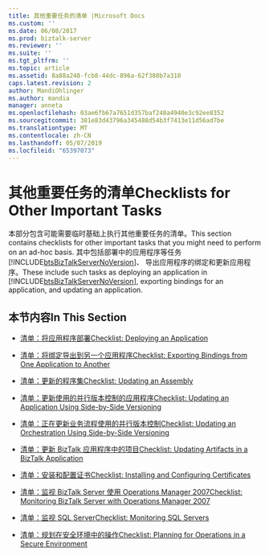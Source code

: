 ```yaml
---
title: 其他重要任务的清单 |Microsoft Docs
ms.custom: ''
ms.date: 06/08/2017
ms.prod: biztalk-server
ms.reviewer: ''
ms.suite: ''
ms.tgt_pltfrm: ''
ms.topic: article
ms.assetid: 8a88a248-fcb8-44dc-896a-62f380b7a310
caps.latest.revision: 2
author: MandiOhlinger
ms.author: mandia
manager: anneta
ms.openlocfilehash: 03ae6fb67a7651d357baf248a4940e3c92ee8352
ms.sourcegitcommit: 381e83d43796a345488d54b3f7413e11d56ad7be
ms.translationtype: MT
ms.contentlocale: zh-CN
ms.lasthandoff: 05/07/2019
ms.locfileid: "65397073"
---
```

# <a name="checklists-for-other-important-tasks"></a><span data-ttu-id="e21b5-102">其他重要任务的清单</span><span class="sxs-lookup"><span data-stu-id="e21b5-102">Checklists for Other Important Tasks</span></span>
<span data-ttu-id="e21b5-103">本部分包含可能需要临时基础上执行其他重要任务的清单。</span><span class="sxs-lookup"><span data-stu-id="e21b5-103">This section contains checklists for other important tasks that you might need to perform on an ad-hoc basis.</span></span> <span data-ttu-id="e21b5-104">其中包括部署中的应用程序等任务[!INCLUDE[btsBizTalkServerNoVersion](../includes/btsbiztalkservernoversion-md.md)]、 导出应用程序的绑定和更新应用程序。</span><span class="sxs-lookup"><span data-stu-id="e21b5-104">These include such tasks as deploying an application in [!INCLUDE[btsBizTalkServerNoVersion](../includes/btsbiztalkservernoversion-md.md)], exporting bindings for an application, and updating an application.</span></span>  
  
## <a name="in-this-section"></a><span data-ttu-id="e21b5-105">本节内容</span><span class="sxs-lookup"><span data-stu-id="e21b5-105">In This Section</span></span>  
  
-   [<span data-ttu-id="e21b5-106">清单：将应用程序部署</span><span class="sxs-lookup"><span data-stu-id="e21b5-106">Checklist: Deploying an Application</span></span>](../technical-guides/checklist-deploying-an-application.md)  
  
-   [<span data-ttu-id="e21b5-107">清单：将绑定导出到另一个应用程序</span><span class="sxs-lookup"><span data-stu-id="e21b5-107">Checklist: Exporting Bindings from One Application to Another</span></span>](../technical-guides/checklist-exporting-bindings-from-one-application-to-another.md)  
  
-   [<span data-ttu-id="e21b5-108">清单：更新的程序集</span><span class="sxs-lookup"><span data-stu-id="e21b5-108">Checklist: Updating an Assembly</span></span>](../technical-guides/checklist-updating-an-assembly.md)  
  
-   [<span data-ttu-id="e21b5-109">清单：更新使用的并行版本控制的应用程序</span><span class="sxs-lookup"><span data-stu-id="e21b5-109">Checklist: Updating an Application Using Side-by-Side Versioning</span></span>](../technical-guides/checklist-updating-an-application-using-side-by-side-versioning.md)  
  
-   [<span data-ttu-id="e21b5-110">清单：正在更新业务流程使用的并行版本控制</span><span class="sxs-lookup"><span data-stu-id="e21b5-110">Checklist: Updating an Orchestration Using Side-by-Side Versioning</span></span>](../technical-guides/checklist-updating-an-orchestration-using-side-by-side-versioning.md)  
  
-   [<span data-ttu-id="e21b5-111">清单：更新 BizTalk 应用程序中的项目</span><span class="sxs-lookup"><span data-stu-id="e21b5-111">Checklist: Updating Artifacts in a BizTalk Application</span></span>](../technical-guides/checklist-updating-artifacts-in-a-biztalk-application.md)  
  
-   [<span data-ttu-id="e21b5-112">清单：安装和配置证书</span><span class="sxs-lookup"><span data-stu-id="e21b5-112">Checklist: Installing and Configuring Certificates</span></span>](~/technical-guides/checklist-installing-and-configuring-certificates.md)  
  
-   [<span data-ttu-id="e21b5-113">清单：监视 BizTalk Server 使用 Operations Manager 2007</span><span class="sxs-lookup"><span data-stu-id="e21b5-113">Checklist: Monitoring BizTalk Server with Operations Manager 2007</span></span>](../technical-guides/checklist-monitoring-biztalk-server-with-operations-manager-2007.md)  
  
-   [<span data-ttu-id="e21b5-114">清单：监视 SQL Server</span><span class="sxs-lookup"><span data-stu-id="e21b5-114">Checklist: Monitoring SQL Servers</span></span>](../technical-guides/checklist-monitoring-sql-servers.md)  
  
-   [<span data-ttu-id="e21b5-115">清单：规划在安全环境中的操作</span><span class="sxs-lookup"><span data-stu-id="e21b5-115">Checklist: Planning for Operations in a Secure Environment</span></span>](~/technical-guides/checklist-planning-for-operations-in-a-secure-environment.md)